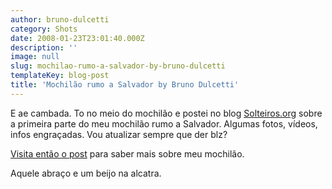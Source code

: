 ```yaml
---
author: bruno-dulcetti
category: Shots
date: 2008-01-23T23:01:40.000Z
description: ''
image: null
slug: mochilao-rumo-a-salvador-by-bruno-dulcetti
templateKey: blog-post
title: 'Mochilão rumo a Salvador by Bruno Dulcetti'
---
```


E ae cambada. To no meio do mochilão e postei no blog <a href="http://www.solteiros.org/">Solteiros.org</a> sobre a primeira parte do meu mochilão rumo a Salvador. Algumas fotos, vídeos, infos engraçadas. Vou atualizar sempre que der blz?

<a href="http://www.solteiros.org/solteirisse/dulcetti/mochilao-rio-de-janeiro-salvador-%e2%80%93-parte-1-%e2%80%93-cabo-frio/">Visita então o post</a> para saber mais sobre meu mochilão.

Aquele abraço e um beijo na alcatra.
